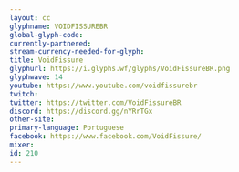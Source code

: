 ```yaml
---
layout: cc
glyphname: VOIDFISSUREBR
global-glyph-code: 
currently-partnered: 
stream-currency-needed-for-glyph: 
title: VoidFissure
glyphurl: https://i.glyphs.wf/glyphs/VoidFissureBR.png
glyphwave: 14
youtube: https://www.youtube.com/voidfissurebr
twitch: 
twitter: https://twitter.com/VoidFissureBR
discord: https://discord.gg/nYRrTGx
other-site: 
primary-language: Portuguese
facebook: https://www.facebook.com/VoidFissure/
mixer: 
id: 210
---
```


